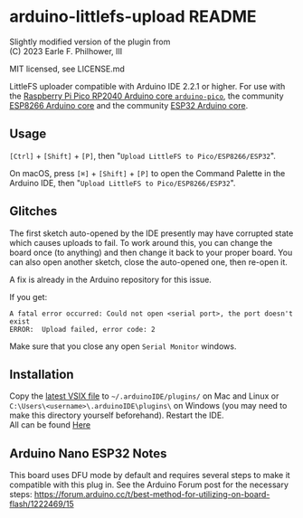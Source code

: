 # arduino-littlefs-upload README
Slightly modified version of the plugin from\
(C) 2023 Earle F. Philhower, III

MIT licensed, see LICENSE.md

LittleFS uploader compatible with Arduino IDE 2.2.1 or higher. For use with the [Raspberry Pi Pico RP2040 Arduino core `arduino-pico`](https://github.com/earlephilhower/arduino-pico), the community [ESP8266 Arduino core](https://github.com/esp8266/Arduino) and the community [ESP32 Arduino core](https://github.com/espressif/arduino-esp32).

## Usage

`[Ctrl]` + `[Shift]` + `[P]`, then "`Upload LittleFS to Pico/ESP8266/ESP32`".

On macOS, press `[⌘]` + `[Shift]` + `[P]` to open the Command Palette in the Arduino IDE, then "`Upload LittleFS to Pico/ESP8266/ESP32`".

## Glitches

The first sketch auto-opened by the IDE presently may have corrupted state which causes uploads to fail.
To work around this, you can change the board once (to anything) and then change it back to your proper board.
You can also open another sketch, close the auto-opened one, then re-open it.

A fix is already in the Arduino repository for this issue.

If you get:
```
A fatal error occurred: Could not open <serial port>, the port doesn't exist
ERROR:  Upload failed, error code: 2
```
Make sure that you close any open `Serial Monitor` windows.

## Installation

Copy the [latest VSIX file](/../../releases/latest) to `~/.arduinoIDE/plugins/` on Mac and Linux or `C:\Users\<username>\.arduinoIDE\plugins\` on Windows (you may need to make this directory yourself beforehand). Restart the IDE.\
All can be found [Here](/../../releases)

## Arduino Nano ESP32 Notes

This board uses DFU mode by default and requires several steps to make it compatible with this plug in.  See the Arduino Forum post for the necessary steps: https://forum.arduino.cc/t/best-method-for-utilizing-on-board-flash/1222469/15
